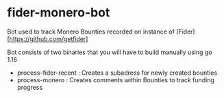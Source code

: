 # fider-monero-bot
Bot used to track Monero Bounties recorded on instance of (Fider)[https://github.com/getfider]

Bot consists of two binaries that you will have to build manually using go 1.16
* process-fider-recent : Creates a subadress for newly created bounties
* process-monero : Creates comments within Bounties to track funding progress
